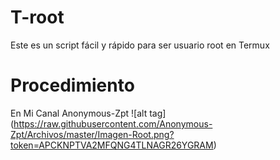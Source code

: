 # T-root
Este es un script fácil y rápido para ser usuario root en Termux 

# Procedimiento
 En Mi Canal Anonymous-Zpt 
![alt tag] (https://raw.githubusercontent.com/Anonymous-Zpt/Archivos/master/Imagen-Root.png?token=APCKNPTVA2MFQNG4TLNAGR26YGRAM) 
